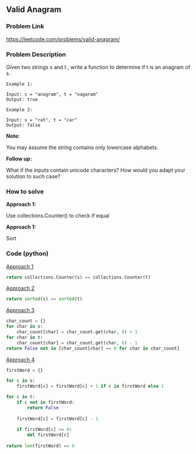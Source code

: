 ## Valid Anagram

### Problem Link

https://leetcode.com/problems/valid-anagram/

### Problem Description 

Given two strings s and t , write a function to determine if t is an anagram of s.

```
Example 1: 

Input: s = "anagram", t = "nagaram"
Output: true

```

```
Example 2: 

Input: s = "rat", t = "car"
Output: false

```

**Note:**

You may assume the string contains only lowercase alphabets.

**Follow up:**

What if the inputs contain unicode characters? How would you adapt your solution to such case?

### How to solve 

**Approach 1:** 

Use collections.Counter() to check if equal 

**Approach 1:** 

Sort

### Code (python)

[Approach 1](https://github.com/yanray/leetcode/blob/master/problems/0242Valid_Anagram/0242Valid_Anagram1.py)

```python
return collections.Counter(s) == collections.Counter(t)
```


[Approach 2](https://github.com/yanray/leetcode/blob/master/problems/0242Valid_Anagram/0242Valid_Anagram2.py)

```python
return sorted(s) == sorted(t)
```

[Approach 3](https://github.com/yanray/leetcode/blob/master/problems/0242Valid_Anagram/0242Valid_Anagram3.py)

```python
char_count = {}
for char in s: 
    char_count[char] = char_count.get(char, 0) + 1
for char in t:
    char_count[char] = char_count.get(char, 0) - 1
return False not in [char_count[char] == 0 for char in char_count]
```

[Approach 4](https://github.com/yanray/leetcode/blob/master/problems/0242Valid_Anagram/0242Valid_Anagram4.py)

```python
firstWord = {}

for c in s:
    firstWord[c] = firstWord[c] + 1 if c in firstWord else 1

for c in t:
    if c not in firstWord:
        return False
    
    firstWord[c] = firstWord[c] - 1
    
    if firstWord[c] <= 0:
        del firstWord[c]
    
return len(firstWord) == 0
```
